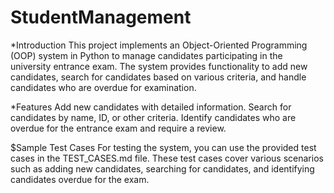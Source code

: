 # StudentManagement

*Introduction
This project implements an Object-Oriented Programming (OOP) system in Python to manage candidates participating in the university entrance exam. 
The system provides functionality to add new candidates, search for candidates based on various criteria, and handle candidates who are overdue for examination.

*Features
Add new candidates with detailed information.
Search for candidates by name, ID, or other criteria.
Identify candidates who are overdue for the entrance exam and require a review.

$Sample Test Cases
For testing the system, you can use the provided test cases in the TEST_CASES.md file. 
These test cases cover various scenarios such as adding new candidates, searching for candidates, and identifying candidates overdue for the exam.
